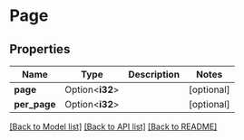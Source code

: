 # Page

## Properties

Name | Type | Description | Notes
------------ | ------------- | ------------- | -------------
**page** | Option<**i32**> |  | [optional]
**per_page** | Option<**i32**> |  | [optional]

[[Back to Model list]](../README.md#documentation-for-models) [[Back to API list]](../README.md#documentation-for-api-endpoints) [[Back to README]](../README.md)


